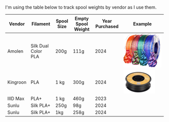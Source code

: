 I'm using the table below to track spool weights by vendor as I use them.

| Vendor | Filament | Spool Size | Empty Spool Weight | Year Purchased | Example |
|---|---|---|---|---|---|
| Amolen | Silk Dual Color PLA | 200g | 111g | 2024 | ![amolen-silk-pla-200g](/img/amolen_200g_spool.png) |
| Kingroon | PLA | 1 kg | 300g | 2024 | ![kingroon-pla-1kg](/img/kingroon-1kg.png) |
| IIID Max | PLA+ | 1 kg | 460g | 2023 |  |
| Sunlu | Silk PLA+ | 250g | 98g | 2024 |  |
| Sunlu | Silk PLA+ | 1kg | 258g | 2024 |  |

